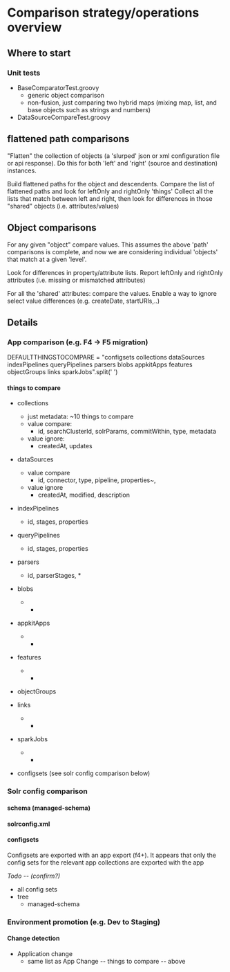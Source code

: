 # Comparison strategy/operations overview

## Where to start
### Unit tests
- BaseComparatorTest.groovy
  - generic object comparison 
  - non-fusion, just comparing two hybrid maps (mixing map, list, and base objects such as strings and numbers)
- DataSourceCompareTest.groovy

## flattened path comparisons
"Flatten" the collection of objects (a 'slurped' json or xml configuration file or api response). 
Do this for both 'left' and 'right' (source and destination) instances. 

Build flattened paths for the object and descendents.
Compare the list<String> of flattened paths and look for leftOnly and rightOnly 'things'
Collect all the lists that match between left and right, then look for differences in those "shared" objects (i.e. attributes/values)


## Object comparisons
For any given "object" compare values.
This assumes the above 'path' comparisons is complete, and now we are considering individual 'objects' that match at a given 'level'.

Look for differences in property/attribute lists.
Report leftOnly and rightOnly attributes (i.e. missing or mismatched attributes)

For all the 'shared' attributes: compare the values. Enable a way to ignore select value differences (e.g. createDate, startURls,..)


## Details
### App comparison (e.g. F4 -> F5 migration)
DEFAULTTHINGSTOCOMPARE = "configsets collections dataSources indexPipelines queryPipelines parsers blobs appkitApps features objectGroups links sparkJobs".split(' ')

#### things to compare
- collections 
  - just metadata: ~10 things to compare
  - value compare: 
    - id, searchClusterId, solrParams, commitWithin, type, metadata
  - value ignore:
    - createdAt, updates
- dataSources 
  - value compare
    - id, connector, type, pipeline, properties~, 
  - value ignore
    - createdAt, modified, description
- indexPipelines 
  - id, stages, properties
- queryPipelines 
  - id, stages, properties
- parsers 
  - id, parserStages, *
- blobs 
  - *
- appkitApps 
  - *
- features
  - *
- objectGroups 
- links 
  - *
- sparkJobs
  - *

- configsets (see solr config comparison below)

### Solr config comparison

#### schema (managed-schema)

#### solrconfig.xml

#### configsets
Configsets are exported with an app export (f4+). It appears that only the config sets for the relevant app collections are exported with the app 

*Todo -- (confirm?)*


- all config sets
- tree
  - managed-schema


### Environment promotion (e.g. Dev to Staging)

#### Change detection
- Application change
  - same list as App Change -- things to compare -- above 
